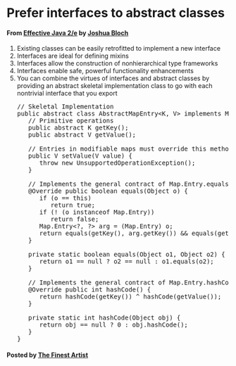 # Prefer interfaces to abstract classes

#### From <u>[Effective Java 2/e](https://books.google.co.kr/books/about/Effective_Java.html?id=ka2VUBqHiWkC&hl=en)</u> by <u>[Joshua Bloch](https://en.wikipedia.org/wiki/Joshua_Bloch)</u>

1. Existing classes can be easily retrofitted to implement a new interface
2. Interfaces are ideal for defining mixins
3. Interfaces allow the construction of nonhierarchical type frameworks
4. Interfaces enable safe, powerful functionality enhancements
5. You can combine the virtues of interfaces and abstract classes by providing an abstract skeletal implementation class to go with each nontrivial interface that you export
   <pre class="prettyprint">
   // Skeletal Implementation
   public abstract class AbstractMapEntry&lt;K, V&gt; implements Map.Entry&lt;K, V&gt; {
      // Primitive operations
      public abstract K getKey();
      public abstract V getValue();

      // Entries in modifiable maps must override this method
      public V setValue(V value) {
         throw new UnsupportedOperationException();
      }

      // Implements the general contract of Map.Entry.equals
      @Override public boolean equals(Object o) {
         if (o == this)
            return true;
         if (! (o instanceof Map.Entry))
            return false;
         Map.Entry&lt;?, ?&gt; arg = (Map.Entry) o;
         return equals(getKey(), arg.getKey()) && equals(getValue(), arg.getValue());
      }

      private static boolean equals(Object o1, Object o2) {
         return o1 == null ? o2 == null : o1.equals(o2);
      }

      // Implements the general contract of Map.Entry.hashCode
      @Override public int hashCode() {
         return hashCode(getKey()) ^ hashCode(getValue());
      }

      private static int hashCode(Object obj) {
         return obj == null ? 0 : obj.hashCode();
      }
   }
   </pre>

#### Posted by <u>[The Finest Artist](http://thefinestartist.com)

